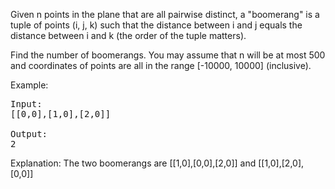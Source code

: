 Given n points in the plane that are all pairwise distinct, a "boomerang" is a tuple of points (i, j, k) such that the distance between i and j equals the distance between i and k (the order of the tuple matters).

Find the number of boomerangs. You may assume that n will be at most 500 and coordinates of points are all in the range [-10000, 10000] (inclusive).

Example:
<pre>
Input:
[[0,0],[1,0],[2,0]]

Output:
2
</pre>
Explanation:
The two boomerangs are [[1,0],[0,0],[2,0]] and [[1,0],[2,0],[0,0]]
